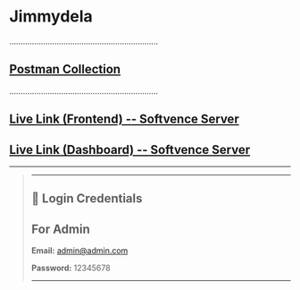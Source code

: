 # Jimmydela

..................................................................

## [Postman Collection](https://documenter.getpostman.com/view/32086283/2sB34eJN9P)

..................................................................

## [Live Link (Frontend) -- Softvence Server](https://jimmydela.vercel.app)

## [Live Link (Dashboard) -- Softvence Server](https://jimmydela.softvencefsd.xyz)

---

> ---
>
> ## 🔑 Login Credentials
>
> ## For Admin
>
> **Email:** <admin@admin.com>
>
> **Password:** 12345678
>
> ---
>
